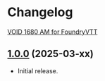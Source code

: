 # Changelog

[VOID 1680 AM for FoundryVTT](https://foundryvtt.com/packages/void-1680-am)

## [1.0.0](https://github.com/jendave/void-1680-am/commits/main) (2025-03-xx)

* Initial release.
